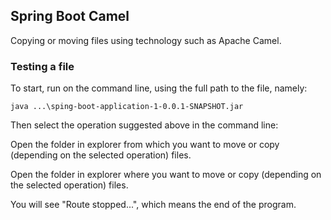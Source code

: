 ## Spring Boot Camel

Copying or moving files using technology such as Apache Camel.

### Testing a file
To start, run on the command line, using the full path to the file, namely:

`java ...\sping-boot-application-1-0.0.1-SNAPSHOT.jar`

Then select the operation suggested above in the command line:

Open the folder in explorer from which you want to move or copy (depending on the selected operation) files.

Open the folder in explorer where you want to move or copy (depending on the selected operation) files.

You will see "Route stopped...", which means the end of the program.
